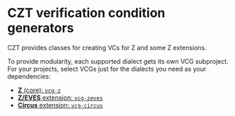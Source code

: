 # CZT verification condition generators

CZT provides classes for creating VCs for Z and some Z extensions.

To provide modularity, each supported dialect gets its own VCG subproject.
For your projects, select VCGs just for the dialects you need as your dependencies:

-   [**Z** (core): `vcg-z`]( vcg-z/ )
-   [**Z/EVES** extension: `vcg-zeves`]( vcg-zeves/ )
-   [**Circus** extension: `vcg-circus`]( vcg-circus/ )
